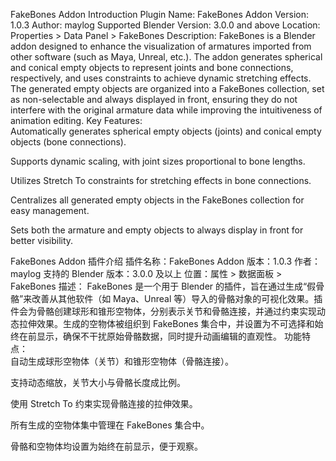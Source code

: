 FakeBones Addon Introduction
Plugin Name: FakeBones Addon
Version: 1.0.3
Author: maylog
Supported Blender Version: 3.0.0 and above
Location: Properties > Data Panel > FakeBones
Description:
FakeBones is a Blender addon designed to enhance the visualization of armatures imported from other software (such as Maya, Unreal, etc.). The addon generates spherical and conical empty objects to represent joints and bone connections, respectively, and uses constraints to achieve dynamic stretching effects. The generated empty objects are organized into a FakeBones collection, set as non-selectable and always displayed in front, ensuring they do not interfere with the original armature data while improving the intuitiveness of animation editing.
Key Features:  
Automatically generates spherical empty objects (joints) and conical empty objects (bone connections).  

Supports dynamic scaling, with joint sizes proportional to bone lengths.  

Utilizes Stretch To constraints for stretching effects in bone connections.  

Centralizes all generated empty objects in the FakeBones collection for easy management.  

Sets both the armature and empty objects to always display in front for better visibility.

FakeBones Addon 插件介绍
插件名称：FakeBones Addon
版本：1.0.3
作者：maylog
支持的 Blender 版本：3.0.0 及以上
位置：属性 > 数据面板 > FakeBones
描述：
FakeBones 是一个用于 Blender 的插件，旨在通过生成“假骨骼”来改善从其他软件（如 Maya、Unreal 等）导入的骨骼对象的可视化效果。插件会为骨骼创建球形和锥形空物体，分别表示关节和骨骼连接，并通过约束实现动态拉伸效果。生成的空物体被组织到 FakeBones 集合中，并设置为不可选择和始终在前显示，确保不干扰原始骨骼数据，同时提升动画编辑的直观性。
功能特点：  
自动生成球形空物体（关节）和锥形空物体（骨骼连接）。  

支持动态缩放，关节大小与骨骼长度成比例。  

使用 Stretch To 约束实现骨骼连接的拉伸效果。  

所有生成的空物体集中管理在 FakeBones 集合中。  

骨骼和空物体均设置为始终在前显示，便于观察。

